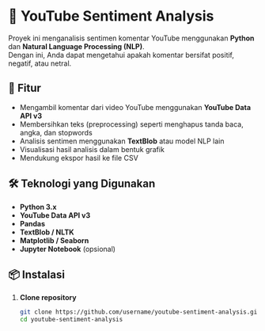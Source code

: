 # 🎯 YouTube Sentiment Analysis

Proyek ini menganalisis sentimen komentar YouTube menggunakan **Python** dan **Natural Language Processing (NLP)**.  
Dengan ini, Anda dapat mengetahui apakah komentar bersifat positif, negatif, atau netral.

## 📌 Fitur
- Mengambil komentar dari video YouTube menggunakan **YouTube Data API v3**
- Membersihkan teks (preprocessing) seperti menghapus tanda baca, angka, dan stopwords
- Analisis sentimen menggunakan **TextBlob** atau model NLP lain
- Visualisasi hasil analisis dalam bentuk grafik
- Mendukung ekspor hasil ke file CSV

## 🛠️ Teknologi yang Digunakan
- **Python 3.x**
- **YouTube Data API v3**
- **Pandas**
- **TextBlob / NLTK**
- **Matplotlib / Seaborn**
- **Jupyter Notebook** (opsional)

## 📦 Instalasi

1. **Clone repository**
   ```bash
   git clone https://github.com/username/youtube-sentiment-analysis.git
   cd youtube-sentiment-analysis
